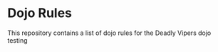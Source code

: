 Dojo Rules
==========

This repository contains a list of dojo rules for the Deadly Vipers dojo
testing

